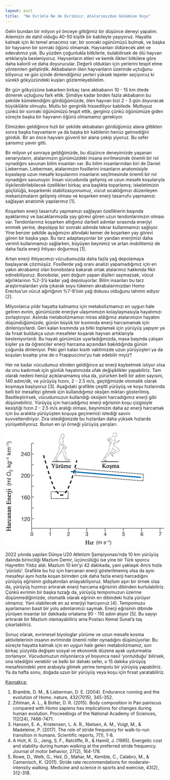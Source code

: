 ```yaml
---
layout: post
title:  "Ne Evrimle Ne de Evrimsiz: Atalarımızdan Günümüze Koşu"
---
```


Gelin bundan bir milyon yıl önceye gittiğimiz bir düşünce deneyi yapalım. Ailemizin de dahil olduğu 40-50 kişilik bir kabileyle yaşıyoruz. Hayatta kalmak için iki temel amacımız var; bir sonraki ogünümüzü bulmak, ve başka bir hayvanın bir sonraki öğünü olmamak. Hayvanları öldürecek alet ve edevatımız yok. Bu yüzden çoğunlukla bitkilerle, bulabilirsek de ölü hayvan artıklarıyla besleniyoruz. Hayvanların etleri ve kemik ilikleri bitkilere göre daha kalorili ve daha doyurucular. Değerli oldukları için yerlerini tespit etme yöntemleri geliştirdik. Akbabaların ölen hayvanların üzerinde uçtuğunu biliyoruz ve gün içinde dinlendiğimiz yerleri yüksek tepeler seçiyoruz ki sürekli gökyüzündeki kuşları gözlemleyebilelim. 

Bir gün gökyüzüne bakarken birkaç tane akbabanın 10 - 15 km ötede dönerek uçtuğunu fark ettik. Şimdiye kadar birden fazla akbabanın bu şekilde kümelendiğini gördüğümüzde, ölen hayvan bizi 2 - 3 gün doyuracak büyüklükte olmuştu. Mutlu bir gerginlik hissediliyor kabilede. Mutluyuz çünkü bir sonraki öğünümüzü tespit ettik, gerginiz çünkü öğünümüze giden süreçte başka bir hayvanın öğünü olmamamız gerekiyor.

Elimizden geldiğince hızlı bir şekilde akbabaları gördüğümüz alana gittikten sonra başka hayvanların ya da başka bir kabilenin henüz gelmediğini gördük. Bir an önce hayvanı güvenli bir alana çekip yiyoruz. Bu sefer şansımız yaver gitti.

Bir milyon yıl sonraya geldiğimizde, bu düşünce deneyimizde yaşanan senaryoların, atalarımızın günümüzdeki insana evrilmesinde önemli bir rol oynadığını savunan bilim insanları var. Bu bilim insanlarından biri de Daniel Lieberman. Lieberman, atalarımızın fosillerini insanların anatomisiyle kıyaslayıp uzun mesafe koşularının insanların seçilmesinde önemli bir rol oynadığını savunuyor. İnsan vücudunda gelişmiş ve uzun mesafe koşularıyla ilişkilendirilebilecek özellikleri birkaç ana başlıkta toparlamış; iskeletimizin güçlülüğü, koşarkenki stabilizasyonumuz, vücut sıcaklığımızı düzenleyen mekanizmaların gelişmiş olması ve koşarken enerji tasarrufu yapmamızı sağlayan anatomik yapılarımız [1].

Koşarken enerji tasarrufu yapmamızı sağlayan özelliklerin başında ayaklarımız ve bacaklarımızda yay görevi gören uzun tendonlarımızın olması var. Tendonlarımız koşarken attığımız darbeli adımlar sırasında enerjiyi emmek yerine, depolayıp bir sonraki adımda tekrar kullanmamızı sağlıyor. Yine benzer şekilde ayağımızın altındaki kemer de koşarken yay görevi gören bir başka yapı. Bu tarz adaptasyonlar bir yandan enerjimizi daha verimli kullanmamızı sağlarken, büyüyen beynimiz ve artan mobilitemiz de daha fazla enerji ihtiyacı doğurmuş [1].

Artan enerji ihtiyacımızı vücudumuzda daha fazla yağ depolamaya başlayarak çözmüşüz. Fosillerde yağ oranı analizi yapamadığımız için en yakın akrabamız olan bonobolara bakarak ortak atalarımız hakkında fikir edinebiliyoruz. Bonobolar, yeni doğum yapan dişileri saymazsak, vücut ağırlıklarının %2-3’ü kadar yağ depoluyorlar. Bilim insanları bu tarz araştırmalardan yola çıkarak soyu tükenen akrabalarımızdan Homo Erectus’un vücut ağırlığının %7-8’inin yağ dokusu olduğunu tahmin ediyor [2].

Milyonlarca yıldır hayatta kalmamız için metabolizmamızı en uygun hale getiren evrim, günümüzde enerjiye ulaşımımızın kolaylaşmasıyla hayatımızı zorlaştırıyor. Aslında metabolizmamızı miras aldığımız atalarımızın hayatını düşündüğümüzde, günün büyük bir kısmında enerji harcamamak için dinleniyorlardı. Geri kalan kısmında ya bitki toplamak için yürüyüş yapıyor ya da fırsat buldukça uzun mesafeler koşarak hayvan artıklarıyla besleniyorlardı. Bu hayatı günümüze uyarladığımızda, masa başında çalışan kişiler ya da öğrenciler enerji harcama açısından bakıldığında günün çoğunda dinleniyor. Peki geri kalan kısıtlı vaktimizde uzun yürüyüşleri ya da koşuları kısaltıp yine de o Frappuccino’yu hak edebilir miyiz?

Her ne kadar vücudumuz elinden geldiğince az enerji kaybetmek istiyor olsa da onu kadırmak için günlük hayatımızda ufak değişiklikler yapabiliriz. Tam olarak nedeni henüz açıklanamamış olsa da, yürürken belli bir adım sayısını, 140 adım/dk, ve yürüyüş hızını, 2 - 2.5 m/s, geçtiğimizde otomatik olarak koşmaya başlıyoruz [3]. Aşağıdaki grafikte çeşitli yürüyüş ve koşu hızlarında belli bir mesafeyi gitmek için kullandığımız oksijen miktarı gösterilmiş. Basitleştirirsek, vücudumuzun kullandığı oksijeni harcadığımız enerji gibi düşünebiliriz. Yürüyüş için harcadığımız enerji eğrisinin koşu çizgisiyle kesiştiği hızın 2 - 2.5 m/s aralığı olması, beynimizin daha az enerji harcamak için bu aralıkta yürüyüşten koşuya geçmemizi istediği savını kuvvetlendiriyor. Zira istediğimizde bu hızlardan daha yüksek hızlarda yürüyebiliyoruz. Bunun en iyi örneği yürüyüş yarışları.

![Hiz vs Harcanan Enerji Grafigi](/assets/cot_vs_hiz.png)

2022 yılında yapılan Dünya U20 Atletizm Şampiyonası’nda 10 km yürüyüş dalında birinciliği Mazlum Demir, üçüncülüğü ise yine bir Türk sporcu Hayrettin Yıldız aldı. Mazlum 10 km’yi 42 dakikada, yani yaklaşık 4m/s hızla ‘yürüdü’. Grafikte bu hız için harcanan enerji gösterilmemiş olsa da aynı mesafeyi aynı hızda koşan birinden çok daha fazla enerji harcadığını yürüyüş eğrisinin gidişatından anlayabiliyoruz. Mazlum aşırı bir örnek olsa da, yürüyüş hızımızı artırarak enerji harcama eğrisinin dibinden kurtulabiliriz. Çünkü evrimin bir başka tuzağı da, yürüyüş tempomuzun üzerine düşünmediğimizde, otomatik olarak eğrinin en dibindeki hızla yürüyor olmamız. Yani olabilecek en az enerjiyi harcıyoruz [4]. Tempomuzu ayarlamanın basit bir yolu adımlarımızı saymak. Enerji eğrisinin dibinde yürüyen insanlar bir dakikada ortalama 90 - 110 adım atıyor [5]. Bu sayıyı artırarak bir Mazlum olamayabiliriz ama Postacı Kemal Sunal’a taş çıkartabiliriz.

Sonuç olarak, evrimesel biyologlar yürüme ve uzun mesafe kosma aktivitelerinin insanın evriminde önemli roller oynadığını düşünüyorlar. Bu süreçte hayatta kalmak için en uygun hale gelen metabolizmamız, son birkaç yüzyılda değişen sosyal ve ekonomik düzene ayak uydurmakta zorlanıyor. Vücudumuzun milyonlarca yıl boyunca nasıl ‘yontulduğu’ bilirsek, ona istediğini verebilir ve belki bir dahaki sefer, o 15 dakika yürüyüş mesafesindeki yere arabayla gitmek yerine tempolu bir yürüyüş yapabiliriz. Ya da hafta sonu, doğada uzun bir yürüyüş veya koşu için fırsat yaratabiliriz.


<ins>Kaynakça:<ins>
1.	Bramble, D. M., & Lieberman, D. E. (2004). Endurance running and the evolution of Homo. nature, 432(7015), 345-352.
2.	Zihlman, A. L., & Bolter, D. R. (2015). Body composition in Pan paniscus compared with Homo sapiens has implications for changes during human evolution. Proceedings of the National Academy of Sciences, 112(24), 7466-7471.
3.	Hansen, E. A., Kristensen, L. A. R., Nielsen, A. M., Voigt, M., & Madeleine, P. (2017). The role of stride frequency for walk-to-run transition in humans. Scientific reports, 7(1), 1-8.
4.	A Holt, K. G., Jeng, S. F., Ratcliffe, R., & Hamill, J. (1995). Energetic cost and stability during human walking at the preferred stride frequency. Journal of motor behavior, 27(2), 164-178.
5.	Rowe, D., Welk, G., Heil, D., Mahar, M., Kemble, C., Calabro, M., & Camenisch, K. (2011). Stride rate recommendations for moderate-intensity walking. Medicine and science in sports and exercise, 43(2), 312-318.

